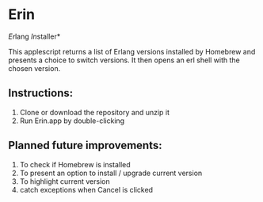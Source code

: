# Erin
*Er*lang *In*staller*

This applescript returns a list of Erlang versions installed by Homebrew and presents a choice to switch versions. It then opens an erl shell with the chosen version.



## Instructions:
1. Clone or download the repository and unzip it
2. Run Erin.app by double-clicking


## Planned future improvements:
1. To check if Homebrew is installed
2. To present an option to install / upgrade current version
3. To highlight current version
4. catch exceptions when Cancel is clicked

